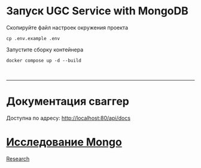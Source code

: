 # Запуск UGC Service with MongoDB

Скопируйте файл настроек окружения проекта
```
cp .env.example .env
```

Запустите сборку контейнера
```
docker compose up -d --build
```
<br>
<hr>

# Документация сваггер

Доступна по адресу: <a href="http://localhost:80/api/docs">http://localhost:80/api/docs

# Исследование Mongo

[Research](https://github.com/crank2303/ugc_sprint_2/tree/main/ugc_mongo/research)

